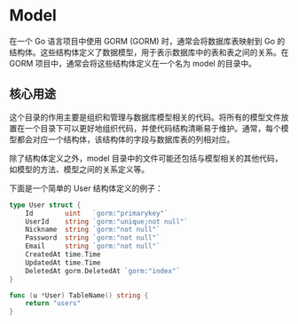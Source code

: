 # Model

在一个 Go 语言项目中使用 GORM (GORM) 时，通常会将数据库表映射到 Go 的结构体。这些结构体定义了数据模型，用于表示数据库中的表和表之间的关系。在 GORM 项目中，通常会将这些结构体定义在一个名为 model 的目录中。

## 核心用途
这个目录的作用主要是组织和管理与数据库模型相关的代码。将所有的模型文件放置在一个目录下可以更好地组织代码，并使代码结构清晰易于维护。通常，每个模型都会对应一个结构体，该结构体的字段与数据库表的列相对应。

除了结构体定义之外，model 目录中的文件可能还包括与模型相关的其他代码，如模型的方法、模型之间的关系定义等。


下面是一个简单的 User 结构体定义的例子：
```go
type User struct {
	Id        uint   `gorm:"primarykey"`
	UserId    string `gorm:"unique;not null"`
	Nickname  string `gorm:"not null"`
	Password  string `gorm:"not null"`
	Email     string `gorm:"not null"`
	CreatedAt time.Time
	UpdatedAt time.Time
	DeletedAt gorm.DeletedAt `gorm:"index"`
}

func (u *User) TableName() string {
	return "users"
}
```